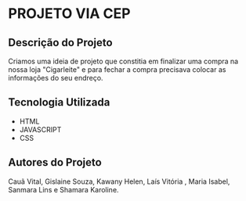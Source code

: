 # PROJETO VIA CEP
## Descrição do Projeto
Criamos uma ideia de projeto que constitia em finalizar uma compra na nossa loja "Cigarleite" e para fechar a compra precisava colocar as informações do seu endreço.

## Tecnologia Utilizada
* HTML
* JAVASCRIPT
* CSS


## Autores do Projeto
Cauã Vital, Gislaine Souza, Kawany Helen, Laís Vitória , Maria Isabel, Sanmara Lins e Shamara Karoline.
